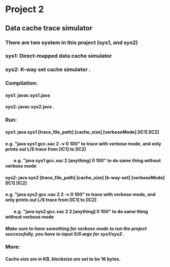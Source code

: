 # Project 2
## Data cache trace simulator 

### There are two system in this project (sys1, and sys2)
### sys1: Direct-mapped data cache simulator
### sys2: K-way set cache simulator . 

### Compilation: 
#### sys1: javac sys1.java
#### sys2: javac sys2.java . 

### Run:
#### sys1: java sys1 [trace_file_path] [cache_size] [verboseMode] [IC1] [IC2]
####          e.g. "java sys1 gcc.xac 2 -v 0 100" to trace with verbose mode, and only prints out L/S trace from [IC1] to [IC2]
####          e.g. "java sys1 gcc.xac 2 [anything] 0 100" to do same thing without verbose mode </br>


#### sys2: java sys2 [trace_file_path] [cache_size] [k-way-set] [verboseMode] [IC1] [IC2]
####          e.g. "java sys2 gcc.xac 2 2 -v 0 100" to trace with verbose mode, and only prints out L/S trace from [IC1] to [IC2]
####          e.g. "java sys2 gcc.xac 2 2 [anything] 0 100" to do same thing without verbose mode </br>

#### _Make sure to have something for verbose mode to run the project successfully, you have to input 5/6 args for sys1/sys2_ . </br>


### More:
#### Cache size are in KB, blocksize are set to be 16 bytes.
